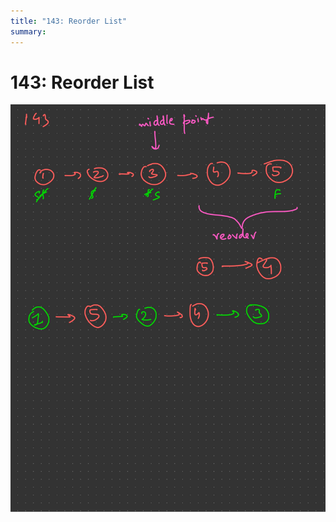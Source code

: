 ```yaml
---
title: "143: Reorder List"
summary:
---
```


143: Reorder List
===

![](assets/143-reorder-list.jpg)
